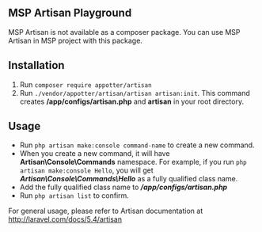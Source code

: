 ## MSP Artisan Playground

MSP Artisan is not available as a composer package. You can use MSP Artisan in MSP project with this package.

## Installation
1. Run ```composer require appotter/artisan```
2. Run ```./vendor/appotter/artisan/artisan artisan:init```. This command creates **/app/configs/artisan.php** and **artisan** in your root directory.

## Usage

* Run ```php artisan make:console command-name``` to create a new command.
* When you create a new command, it will have **Artisan\Console\Commands** namespace. For example, if you run ```php artisan make:console Hello```, you will get ***Artisan\Console\Commands\Hello*** as a fully qualified class name.
* Add the fully qualified class name to ***/app/configs/artisan.php***
* Run ```php artisan list``` to confirm.

For general usage, please refer to Artisan documentation at http://laravel.com/docs/5.4/artisan